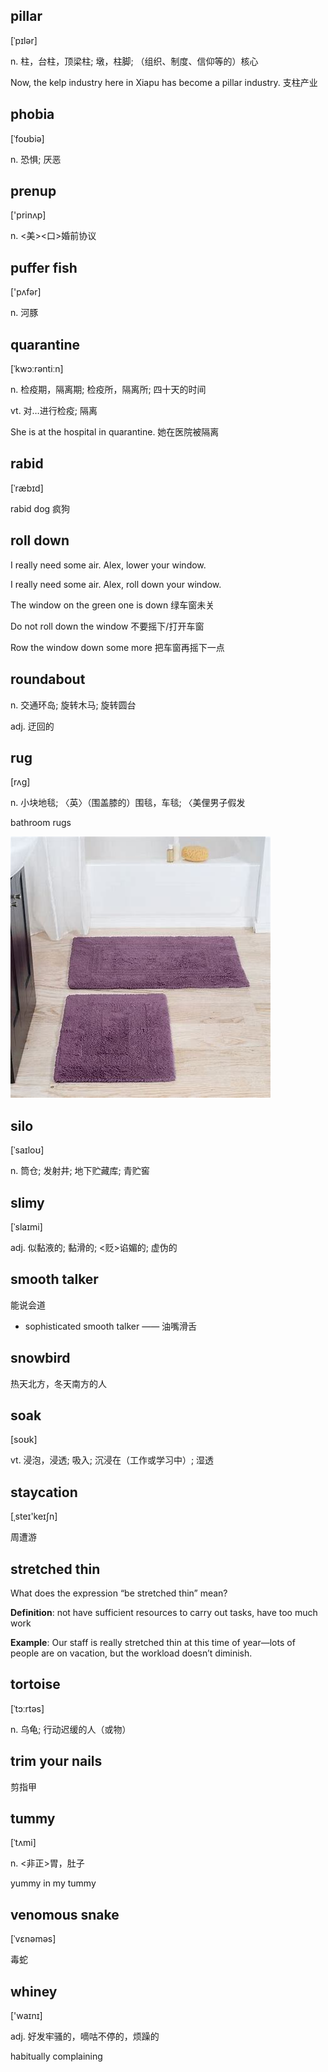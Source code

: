 
## pillar

[ˈpɪlər]

n.
柱，台柱，顶梁柱; 墩，柱脚; （组织、制度、信仰等的）核心

Now, the kelp industry here in Xiapu has become a pillar industry. 支柱产业


## phobia

[ˈfoʊbiə]

n.
恐惧; 厌恶


## prenup

['prinʌp]

n.
<美><口>婚前协议


## puffer fish

['pʌfər]

n.
河豚


## quarantine

[ˈkwɔːrəntiːn]

n.
检疫期，隔离期; 检疫所，隔离所; 四十天的时间

vt.
对…进行检疫; 隔离

She is at the hospital in quarantine. 她在医院被隔离


## rabid

[ˈræbɪd]

rabid dog 疯狗


## roll down

I really need some air. Alex, lower your window.

I really need some air. Alex, roll down your window.

The window on the green one is down 绿车窗未关

Do not roll down the window 不要摇下/打开车窗

Row the window down some more 把车窗再摇下一点


## roundabout

n.
交通环岛; 旋转木马; 旋转圆台

adj.
迂回的


## rug

[rʌɡ]

n.
小块地毯; 〈英〉（围盖膝的）围毯，车毯; 〈美俚男子假发

bathroom rugs

![bathroom rugs](pix/rug.jpg)


## silo

[ˈsaɪloʊ]

n.
筒仓; 发射井; 地下贮藏库; 青贮窖


## slimy

[ˈslaɪmi]

adj.
似黏液的; 黏滑的; <贬>谄媚的; 虚伪的


## smooth talker

能说会道

* sophisticated smooth talker —— 油嘴滑舌


## snowbird

热天北方，冬天南方的人


## soak

[soʊk]

vt.
浸泡，浸透; 吸入; 沉浸在（工作或学习中）; 湿透


## staycation

[ˌsteɪ'keɪʃn]

周遭游


## stretched thin

What does the expression “be stretched thin” mean? 

**Definition**: not have sufficient resources to carry out tasks, have too much work

**Example**: Our staff is really stretched thin at this time of year—lots of people are on 
vacation, but the workload doesn’t diminish.


## tortoise

[ˈtɔːrtəs]

n.
乌龟; 行动迟缓的人（或物）


## trim your nails

剪指甲


## tummy

[ˈtʌmi]

n.
<非正>胃，肚子

yummy in my tummy


## venomous snake

[ˈvɛnəməs]

毒蛇


## whiney

['waɪnɪ]

adj.
好发牢骚的，嘀咕不停的，烦躁的

habitually complaining
